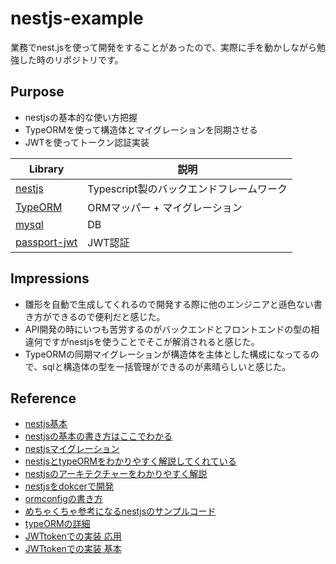 # nestjs-example

業務でnest.jsを使って開発をすることがあったので、実際に手を動かしながら勉強した時のリポジトリです。

## Purpose
- nestjsの基本的な使い方把握
- TypeORMを使って構造体とマイグレーションを同期させる
- JWTを使ってトークン認証実装


| Library                                             | 説明                                         |
| --------------------------------------------------- | -------------------------------------------- |
| [nestjs](https://nestjs.com/)                          | Typescript製のバックエンドフレームワーク                         |
| [TypeORM](https://typeorm.io/#/)                    | ORMマッパー + マイグレーション                          |
| [mysql](https://www.mysql.com/jp/)                  | DB                                 |
| [passport-jwt](http://www.passportjs.org/packages/passport-jwt/) | JWT認証      |

## Impressions

- 雛形を自動で生成してくれるので開発する際に他のエンジニアと遜色ない書き方ができるので便利だと感じた。
- API開発の時にいつも苦労するのがバックエンドとフロントエンドの型の相違何ですがnestjsを使うことでそこが解消されると感じた。
- TypeORMの同期マイグレーションが構造体を主体とした構成になってるので、sqlと構造体の型を一括管理ができるのが素晴らしいと感じた。

## Reference

- [nestjs基本](https://qiita.com/elipmoc101/items/9b1e6b3efa62f3c2a166)
- [nestjsの基本の書き方はここでわかる](https://qiita.com/kmatae/items/5aacc8375f71105ce0e4)
- [nestjsマイグレーション](https://qiita.com/renresohasyachi/items/69357ce1d4e8e2fc4929)
- [nestjsとtypeORMをわかりやすく解説してくれている](https://qiita.com/potato4d/items/64a1f518abdfe281ce01)
- [nestjsのアーキテクチャーをわかりやすく解説](https://qiita.com/potato4d/items/aabb78fd201592352d64)
- [nestjsをdokcerで開発](https://qiita.com/Gma_Gama/items/407ad2f121f6d01a6361)
- [ormconfigの書き方](https://github.com/typeorm/typeorm/blob/master/docs/using-ormconfig.md#creating-a-new-connection-from-the-configuration-file%5D)
- [めちゃくちゃ参考になるnestjsのサンプルコード](https://github.com/pokotyan/nestjs-sample)
- [typeORMの詳細](https://www.wakuwakubank.com/posts/732-typeorm-repository/)
- [JWTtokenでの実装 応用](https://zenn.dev/uttk/articles/9095a28be1bf5d)
- [JWTtokenでの実装 基本](https://qiita.com/ci7lus/items/4b481d1ae670fba7e137)